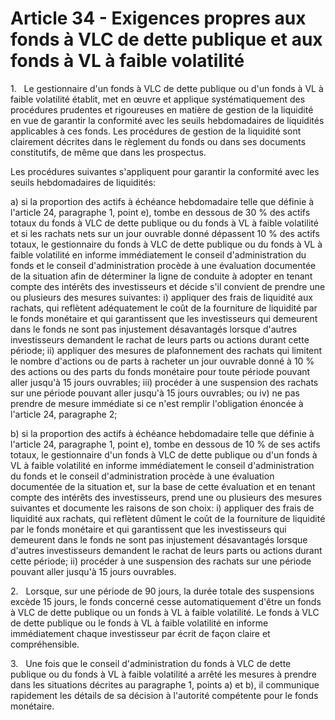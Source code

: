 # Article 34 - Exigences propres aux fonds à VLC de dette publique et aux fonds à VL à faible volatilité


1.   Le gestionnaire d'un fonds à VLC de dette publique ou d'un fonds à VL à faible volatilité établit, met en œuvre et applique systématiquement des procédures prudentes et rigoureuses en matière de gestion de la liquidité en vue de garantir la conformité avec les seuils hebdomadaires de liquidités applicables à ces fonds. Les procédures de gestion de la liquidité sont clairement décrites dans le règlement du fonds ou dans ses documents constitutifs, de même que dans les prospectus.

Les procédures suivantes s'appliquent pour garantir la conformité avec les seuils hebdomadaires de liquidités:

a) si la proportion des actifs à échéance hebdomadaire telle que définie à l'article 24, paragraphe 1, point e), tombe en dessous de 30 % des actifs totaux du fonds à VLC de dette publique ou du fonds à VL à faible volatilité et si les rachats nets sur un jour ouvrable donné dépassent 10 % des actifs totaux, le gestionnaire du fonds à VLC de dette publique ou du fonds à VL à faible volatilité en informe immédiatement le conseil d'administration du fonds et le conseil d'administration procède à une évaluation documentée de la situation afin de déterminer la ligne de conduite à adopter en tenant compte des intérêts des investisseurs et décide s'il convient de prendre une ou plusieurs des mesures suivantes: i) appliquer des frais de liquidité aux rachats, qui reflètent adéquatement le coût de la fourniture de liquidité par le fonds monétaire et qui garantissent que les investisseurs qui demeurent dans le fonds ne sont pas injustement désavantagés lorsque d'autres investisseurs demandent le rachat de leurs parts ou actions durant cette période; ii) appliquer des mesures de plafonnement des rachats qui limitent le nombre d'actions ou de parts à racheter un jour ouvrable donné à 10 % des actions ou des parts du fonds monétaire pour toute période pouvant aller jusqu'à 15 jours ouvrables; iii) procéder à une suspension des rachats sur une période pouvant aller jusqu'à 15 jours ouvrables; ou iv) ne pas prendre de mesure immédiate si ce n'est remplir l'obligation énoncée à l'article 24, paragraphe 2;

b) si la proportion des actifs à échéance hebdomadaire telle que définie à l'article 24, paragraphe 1, point e), tombe en dessous de 10 % de ses actifs totaux, le gestionnaire d'un fonds à VLC de dette publique ou d'un fonds à VL à faible volatilité en informe immédiatement le conseil d'administration du fonds et le conseil d'administration procède à une évaluation documentée de la situation et, sur la base de cette évaluation et en tenant compte des intérêts des investisseurs, prend une ou plusieurs des mesures suivantes et documente les raisons de son choix: i) appliquer des frais de liquidité aux rachats, qui reflètent dûment le coût de la fourniture de liquidité par le fonds monétaire et qui garantissent que les investisseurs qui demeurent dans le fonds ne sont pas injustement désavantagés lorsque d'autres investisseurs demandent le rachat de leurs parts ou actions durant cette période; ii) procéder à une suspension des rachats sur une période pouvant aller jusqu'à 15 jours ouvrables.

2.   Lorsque, sur une période de 90 jours, la durée totale des suspensions excède 15 jours, le fonds concerné cesse automatiquement d'être un fonds à VLC de dette publique ou un fonds à VL à faible volatilité. Le fonds à VLC de dette publique ou le fonds à VL à faible volatilité en informe immédiatement chaque investisseur par écrit de façon claire et compréhensible.

3.   Une fois que le conseil d'administration du fonds à VLC de dette publique ou du fonds à VL à faible volatilité a arrêté les mesures à prendre dans les situations décrites au paragraphe 1, points a) et b), il communique rapidement les détails de sa décision à l'autorité compétente pour le fonds monétaire.

